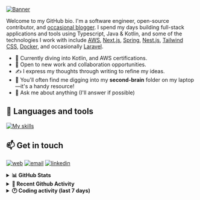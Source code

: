 [![Banner](https://raw.githubusercontent.com/wilfriedago/wilfriedago/main/assets/1.png)][website]

Welcome to my GitHub bio. I'm a software engineer, open-source contributor, and [occasional blogger][blog]. I spend my days building full-stack applications and tools using Typescript, Java & Kotlin, and some of the technologies I work with include [AWS](https://aws.amazon.com/fr/), [Next.js](https://nextjs.org/), [Spring](https://spring.io/), [Nest.js](https://nestjs.com/), [Tailwind CSS](https://github.com/tailwindlabs/tailwindcss), [Docker](https://www.docker.com/), and occasionally [Laravel](https://laravel.com/).

- 🔭 Currently diving into Kotlin, and AWS certifications.
- 👯 Open to new work and collaboration opportunities.
- ✍️ I express my thoughts through writing to refine my ideas.
- 🧠 You'll often find me digging into my **second-brain** folder on my laptop—it's a handy resource!
- 💬 Ask me about anything (I'll answer if possible)

## 🎨 Languages and tools

[![My skills](https://skillicons.dev/icons?i=typescript,js,nodejs,nest,java,kotlin,spring,python,fastapi,django,aws,docker,vscode,idea,tailwind&perline=15)](https://wilfriedago.dev/about#skills)

## 📫 Get in touch
[![web](https://img.shields.io/badge/WEBSITE-12100E?logo=google-earth&color=282A36)][website]
[![email](https://img.shields.io/badge/MAIL-12100E?logo=mailgun&color=282A36)][mail]
[![linkedin](https://img.shields.io/badge/LINKEDIN-12100E?logo=linkedin&color=282A36)][linkedin]


<details>
  <summary><b>📊 GitHub Stats</b></summary>
	<br/>
	<p align="left">
		<img width="49.5%" src="https://github-readme-stats.vercel.app/api?username=wilfriedago&show_icons=true&count_private=true&title_color=10b981&icon_color=10b981&theme=react&hide_border=true&rank_icon=github" />
		<img width="49.5%" src="https://streak-stats.demolab.com/?user=wilfriedago&hide_border=true&theme=react&ring=10b981&fire=fff&currStreakNum=fff&sideLabels=10b981&currStreakLabel=10b981&sideNums=fff" />
	</p>
</details>

<details>
  <summary><b>📅 Recent Github Activity</b></summary>
	<br>

<!--RECENT_ACTIVITY:last_update-->
Last Updated: Sunday, September 15th, 2024, 4:16:34 AM
<!--RECENT_ACTIVITY:last_update_end-->

<!--RECENT_ACTIVITY:start-->
1. ⬆️ Pushed 6 commit(s) to [wilfriedago/dotfiles](https://github.com/wilfriedago/dotfiles)<br>
2. 🔱 Forked [wilfriedago/ios-app](https://github.com/wilfriedago/ios-app) from [ivpn/ios-app](https://github.com/ivpn/ios-app)<br>
3. ⬆️ Pushed 1 commit(s) to [wilfriedago/dotfiles](https://github.com/wilfriedago/dotfiles)<br>
4. 🔱 Forked [wilfriedago/follow](https://github.com/wilfriedago/follow) from [RSSNext/Follow](https://github.com/RSSNext/Follow)<br>
5. ⭐ Starred [RSSNext/Follow](https://github.com/RSSNext/Follow)<br>
<!--RECENT_ACTIVITY:end-->
</details>

<details>
  <summary><b>🕐 Coding activity (last 7 days)</b></summary>
	<br>

<!--START_SECTION:waka-->

```python
Total Time: 35 hrs 19 mins

TypeScript                 7 hrs 48 mins   █████▒░░░░░░░░░░░░░░░░░░░   21.82 %
YAML                       7 hrs 41 mins   █████▒░░░░░░░░░░░░░░░░░░░   21.47 %
Markdown                   3 hrs 25 mins   ██▒░░░░░░░░░░░░░░░░░░░░░░   09.55 %
JavaScript                 3 hrs 24 mins   ██▒░░░░░░░░░░░░░░░░░░░░░░   09.50 %
JSON                       2 hrs 38 mins   ██░░░░░░░░░░░░░░░░░░░░░░░   07.40 %
SCSS                       1 hr 54 mins    █▒░░░░░░░░░░░░░░░░░░░░░░░   05.32 %
Groovy                     1 hr 48 mins    █▒░░░░░░░░░░░░░░░░░░░░░░░   05.04 %
Bash                       1 hr 11 mins    ▓░░░░░░░░░░░░░░░░░░░░░░░░   03.31 %
Text                       1 hr 7 mins     ▓░░░░░░░░░░░░░░░░░░░░░░░░   03.14 %
Java                       1 hr 4 mins     ▓░░░░░░░░░░░░░░░░░░░░░░░░   03.02 %
```

<!--END_SECTION:waka-->
</details>

[website]: https://wilfriedago.dev
[linkedin]: https://linkedin.com/in/wilfriedago
[blog]: https://wilfriedago.dev/blog
[mail]: mailto:me@wilfriedago.dev
